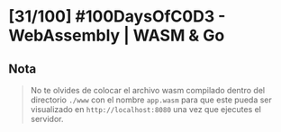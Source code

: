 # [31/100] #100DaysOfC0D3 - WebAssembly | WASM & Go

## Nota

> No te olvides de colocar el archivo wasm compilado dentro del directorio `./www` con el nombre `app.wasm` para que este pueda ser visualizado en  `http://localhost:8080` una vez que ejecutes el servidor.